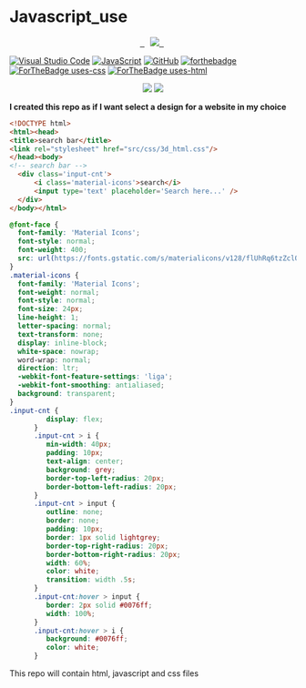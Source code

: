 # Javascript_use

<p align="center">
 <a href="https://github-readme-stats-eight-theta.vercel.app/api/top-langs/?username=BhJaipal&layout=compact&langs_count=16&theme=dark&background=black">  
     <img src="http://github-readme-stats-eight-theta.vercel.app/api/top-langs/?username=BhJaipal&layout=compact&langs_count=16&background=black&theme=dark" style="margin-left:10px"/>  
 </a>  
</p> 
  

[![Visual Studio Code](https://img.shields.io/badge/--007ACC?logo=visual%20studio%20code&logoColor=ffffff)](https://code.visualstudio.com) [![JavaScript](https://img.shields.io/badge/--F7DF1E?logo=javascript&logoColor=000)](https://www.javascript.com/) [![GitHub](https://badgen.net/badge/icon/github?icon=github&label&color=black)](https://github.com) 
[![forthebadge](https://forthebadge.com/images/badges/made-with-javascript.svg)](https://www.javascript.com)
[![ForTheBadge uses-css](http://ForTheBadge.com/images/badges/uses-css.svg)](http://ForTheBadge.com)
[![ForTheBadge uses-html](http://ForTheBadge.com/images/badges/uses-html.svg)](http://ForTheBadge.com)
<p align="center">
 <img src="https://img.shields.io/github/last-commit/BhJaipal/Python-Module?color=aqua&logo=%20Github&logoColor=%20yellow&style=plastic"> 
 <img src="https://img.shields.io/github/contributors/BhJaipal/Python-Module?color=blue&logo=%20Github&logoColor=%20yellow&style=plastic"> 
</p>

**I created this repo as if I want select a design for a website in my choice**

```html
<!DOCTYPE html>
<html><head>
<title>search bar</title>
<link rel="stylesheet" href="src/css/3d_html.css"/>
</head><body>
<!-- search bar -->
  <div class='input-cnt'>
      <i class='material-icons'>search</i>
      <input type='text' placeholder='Search here...' />
  </div>
</body></html>
```

```css
@font-face {
  font-family: 'Material Icons';
  font-style: normal;
  font-weight: 400;
  src: url(https://fonts.gstatic.com/s/materialicons/v128/flUhRq6tzZclQEJ-Vdg-IuiaDsNcIhQ8tQ.woff2) format('woff2');
}
.material-icons {
  font-family: 'Material Icons';
  font-weight: normal;
  font-style: normal;
  font-size: 24px;
  line-height: 1;
  letter-spacing: normal;
  text-transform: none;
  display: inline-block;
  white-space: nowrap;
  word-wrap: normal;
  direction: ltr;
  -webkit-font-feature-settings: 'liga';
  -webkit-font-smoothing: antialiased;
  background: transparent;
}
.input-cnt {
         display: flex;
      }
      .input-cnt > i {
         min-width: 40px;
         padding: 10px;
         text-align: center;
         background: grey;
         border-top-left-radius: 20px;
         border-bottom-left-radius: 20px;
      }
      .input-cnt > input {
         outline: none;
         border: none;
         padding: 10px;
         border: 1px solid lightgrey;
         border-top-right-radius: 20px;
         border-bottom-right-radius: 20px;
         width: 60%;
         color: white;
         transition: width .5s;
      }
      .input-cnt:hover > input {
         border: 2px solid #0076ff;
         width: 100%;
      }
      .input-cnt:hover > i {
         background: #0076ff;
         color: white;
      }
```

This repo will contain html, javascript and css files
